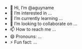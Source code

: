 - 👋 Hi, I’m @aguyname
- 👀 I’m interested in ...
- 🌱 I’m currently learning ...
- 💞️ I’m looking to collaborate on ...
- 📫 How to reach me ...
- 😄 Pronouns: ...
- ⚡ Fun fact: ...

<!---
aguyname/aguyname is a ✨ special ✨ repository because its `README.md` (this file) appears on your GitHub profile.
You can click the Preview link to take a look at your changes.
--->
